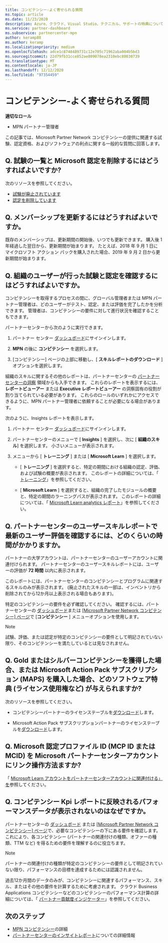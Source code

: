 ```yaml
---
title: コンピテンシー-よく寄せられる質問
ms.topic: article
ms.date: 11/23/2020
description: Azure、クラウド、Visual Studio、テクニカル、サポートの特典について、MPN gold またはシルバーコンピテンシー、特典の有効期限、更新、ライセンス認証に関する回答を提供します。
ms.service: partner-dashboard
ms.subservice: partnercenter-mpn
author: keramp88
ms.author: keramp
ms.localizationpriority: medium
ms.openlocfilehash: adce1c8740489731c12e705c71962aba004b5bd3
ms.sourcegitcommit: 22d79fb31cce852ae809078ea2310ebc80030739
ms.translationtype: MT
ms.contentlocale: ja-JP
ms.lasthandoff: 12/12/2020
ms.locfileid: "97354459"
---
```

# <a name="competencies---frequently-asked-questions"></a>コンピテンシー-よく寄せられる質問

**適切なロール**

- MPN パートナー管理者

この記事では、Microsoft Partner Network コンピテンシーの提供に関連する試験、認定資格、およびソフトウェアの利点に関する一般的な質問に回答します。

## <a name="q-where-can-i-find-the-list-of-exams-and-microsoft-certifications-being-retired"></a>Q. 試験の一覧と Microsoft 認定を削除するにはどうすればよいですか?

次のリソースを参照してください。

- [試験が廃止されています](/learn/certifications/retired-certification-exams)
- [認定を削除しています](/learn/certifications/retired-certifications)

## <a name="q-when-can-i-renew-my-membership"></a>Q. メンバーシップを更新するにはどうすればよいですか。

既存のメンバーシップは、更新期間の開始後、いつでも更新できます。 購入後 1 年経過した翌日から、更新期間が始まります。 たとえば、2018 年 9 月 1 日に マイクロソフト アクション パックを購入された場合、2019 年 9 月 2 日から更新期間が始まります。

## <a name="q-how-can-i-verify-the-exams-and-certifications-taken-by-my-organizations-users"></a>Q. 組織のユーザーが行った試験と認定を確認するにはどうすればよいですか。

コンピテンシーを取得するプロセスの間に、グローバル管理者または MPN パートナー管理者は、どのユーザーがテスト、認定、または評価を完了したかを分析できます。 管理者は、コンピテンシーの要件に対して進行状況を確認することもできます。

パートナーセンターから次のように実行できます。

1. パートナー センター [ダッシュボード](https://partner.microsoft.com/dashboard)にサインインします。

1. **MPN** の後に **コンピテンシー** を選択します。

1. [コンピテンシー] ページの上部に移動し、[ **スキルレポートのダウンロード** ] オプションを選択します。

組織のスキルに関するその他のレポートは、パートナーセンターの [パートナーセンターの洞察](partner-center-insights.md) 領域からも入手できます。 これらのレポートを表示するには、 **レポートビューアー** または **Executive レポートビューアー** の洞察固有の役割が割り当てられている必要があります。 これらのロールのいずれかにアクセスできるように、MPN パートナー管理者に依頼することが必要になる場合があります。

次のように、Insights レポートを表示します。

1. パートナー センター [ダッシュボード](https://partner.microsoft.com/dashboard)にサインインします。

1. パートナーセンターのメニューで [ **Insights** ] を選択し、次に [ **組織のスキル**] を選択します。 小さいメニューが表示されます。

1. メニューから [ **トレーニング** ] または [ **Microsoft Learn** ] を選択します。

   - [ **トレーニング** ] を選択すると、特定の期間における組織の認定、評価、および試験の概要が表示されます。 このレポートの詳細については、「 [トレーニング](pci-training-dashboard.md)」を参照してください。

   - [ **Microsoft Learn** ] を選択すると、組織の完了したモジュールの概要と、特定の期間のラーニングパスが表示されます。 このレポートの詳細については、「 [Microsoft Learn analytics レポート](ms-learn-analytics.md)」を参照してください。

## <a name="q-how-long-does-it-take-to-see-the-latest-user-assessments-in-the-partner-center-user-skills-report"></a>Q. パートナーセンターのユーザースキルレポートで最新のユーザー評価を確認するには、どのくらいの時間がかかりますか。

パートナーの大学アカウントは、パートナーセンターのユーザーアカウントに関連付けられます。 パートナーセンターのユーザースキルレポートには、ユーザーの評価が **72 時間** 以内に表示されます。

このレポートには、パートナーセンターのコンピテンシーとプログラムに関連するスキルのみが表示されます。 (廃止されたスキルの一部は、インベントリから削除されてから12か月以上表示される場合もあります)。

特定のコンピテンシーの要件を必ず確認してください。 確認するには、パートナーセンターの [ダッシュボード](https://partner.microsoft.com/dashboard)または [ [Microsoft Partner Network コンピテンシー] ページ](https://partner.microsoft.com/membership/competencies)で [**コンピテンシー** ] メニューオプションを使用します。

> [!NOTE]
> 試験、評価、または認定が特定のコンピテンシーの要件として明記されていない限り、そのコンピテンシーを満たしているとは見なされません。

## <a name="q-what-are-the-software-benefits-such-as-license-use-rights-that-i-am-entitled-to-when-i-achieve-a-gold-or-silver-competency-or-buy-a-microsoft-action-pack-subscription-maps"></a>Q. Gold またはシルバーコンピテンシーを獲得した場合、または Microsoft Action Pack サブスクリプション (MAPS) を購入した場合、どのソフトウェア特典 (ライセンス使用権など) が与えられますか?

次のリソースを参照してください。

- コンピテンシーパートナーのライセンステーブルを[ダウンロード](https://assetsprod.microsoft.com/mpn-maps-software-iur-competency-license-table.docx)します。

- Microsoft Action Pack サブスクリプションパートナーのライセンステーブルを[ダウンロード](https://assetsprod.microsoft.com/en-us/microsoft-action-pack-license-table.pdf)します。

## <a name="q-how-do-i-link-a-microsoft-certification-profile-id-mcp-id-or-mcid-to-my-microsoft-partner-center-account"></a>Q. Microsoft 認定プロファイル ID (MCP ID または MCID) を Microsoft パートナーセンターアカウントにリンク操作方法ますか?

「 [Microsoft Learn アカウントをパートナーセンターアカウントに関連付ける」を](ms-learn-associate.md)参照してください。

## <a name="q-why-cant-i-see-the-performance-data-reflected-under-the-competencies-kpis-report"></a>Q. コンピテンシー Kpi レポートに反映されるパフォーマンスデータが表示されないのはなぜですか。

パートナーセンターの [ダッシュボード](https://partner.microsoft.com/dashboard) または [ [Microsoft Partner Network コンピテンシー] ページ](https://partner.microsoft.com/membership/competencies)で、必要なコンピテンシーの下にある要件を確認します。 これにより、各コンピテンシー (パートナーの関連付けの種類、オファーの種類、TTM など) を得るための要件を理解するのに役立ちます。

> [!NOTE]
> パートナーの関連付けの種類が特定のコンピテンシーの要件として明記されていない限り、パフォーマンスの目標を達成するためには認識されません。
>
> 過去12か月間のデータのみが、コンピテンシーに関連するパフォーマンス、スキル、またはその他の要件を計算するために考慮されます。 クラウド Business Applications コンピテンシーなどのコンピテンシーのパフォーマンス計算の詳細については、「 [パートナー貢献度インジケーター](partner-contribution-indicators.md)」を参照してください。

## <a name="next-steps"></a>次のステップ

- [MPN コンピテンシー](learn-about-competencies.md)の詳細
- [パートナーセンターのインサイトレポート](partner-center-insights.md)についての詳細情報
